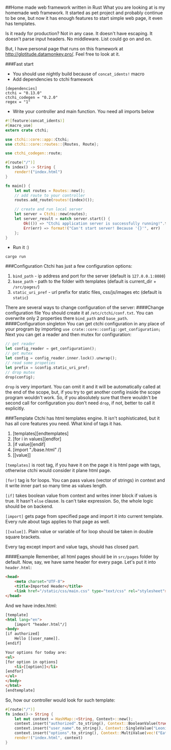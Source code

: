 ##Home made web framework written in Rust
What you are looking at is my homemade web framework. It started as pet project 
and probably continue to be one, but now it has enough features to start simple 
web page, it even has templates. 

Is it ready for production? Not in any case. It doesn't have escaping. It doesn't parse input headers. 
No middleware. List could go on and on. 

But, I have personal page that runs on this framework at http://glotitude.datamonkey.pro/. Feel free to look at it.

###Fast start
* You should use nightly build because of `concat_idents!` macro
* Add dependencies to ctchi framework
```
[dependencies]
ctchi = "0.13.0"
ctchi_codegen = "0.2.0"
regex = "1"
```
* Write your controller and main function. You need all imports below
```rust
#![feature(concat_idents)]
#[macro_use]
extern crate ctchi;

use ctchi::core::app::Ctchi;
use ctchi::core::routes::{Routes, Route};

use ctchi_codegen::route;

#[route("/")]
fn index() -> String {
    render!("index.html")
}

fn main() {
    let mut routes = Routes::new();
    // add route to your controller
    routes.add_route(routes!(index)());

    // create and run local server
    let server = Ctchi::new(routes);
    let server_result = match server.start() {
        Ok(()) => "Ctchi application server is successfully running!".to_string(),
        Err(err) => format!("Can't start server! Because '{}'", err)
    };
}
```
* Run it :)
```shell script
cargo run
```

###Configuration
Ctchi has just a few configuration options:
1. `bind_path` - ip address and port for the server (default is `127.0.0.1:8080`)
2. `base_path` - path to the folder with templates (default is current_dir + `/src/pages/`)
3. `static_uri_pref` - url prefix for static files, css/js/images etc (default is `static`)


There are several ways to change configuration of the server:
####Change configuration file
You should create it at `/etc/ctchi/conf.txt`. You can overwrite only 2 
properties there `bind_path` and `base_path`.
####Configuration singleton
You can get ctchi configuration in any place of your program by importing 
`use crate::core::config::get_configuration;`
Next you can get a reader and then mutex for configuration:
```rust
// get reader
let config_reader = get_configuration();
// get mutex
let config = config_reader.inner.lock().unwrap();
// read some propeties
let prefix = &config.static_uri_pref;
// drop mutex
drop(config);
```

`drop` is very important. You can omit it and it will be automatically called 
at the end of the scope, but, if you try to get another config inside the 
scope program wouldn't work. So, if you absolutely sure that there wouldn't 
be second call for configuration you don't need `drop`, if not, better to 
call it explicitly.

###Template
Ctchi has html templates engine. It isn't sophisticated, but it has all core features you need.
What kind of tags it has.
1. [templates][endtemplates]
2. [for i in values][endfor]
3. [if value][endif]
4. [import "./base.html" /]
5. [[value]]

`[templates]` is root tag, if you have it on the page it is html page with tags, 
otherwise ctchi would consider it plane html page.

`[for]` tag is for loops. You can pass values (vector of strings) in context and it write 
inner part so many time as values length.

`[if]` takes boolean value from context and writes inner block if values is true. 
It hasn't `else` clause. Is can't take expression. So, the whole logic should be 
on backend.

`[import]` gets page from specified page and import it into current template. 
Every rule about tags applies to that page as well.

`[[value]]`. Plain value or variable of for loop should be taken in double square brackets.

Every tag except import and value tags, should has closed part.

####Example
Remember, all html pages should be in `src/pages` folder by default. 
Now, say, we have same header for every page. Let's put it into `header.html`:
```html
<head>
    <meta charset="UTF-8">
    <title>Imported Header</title>
    <link href="/static/css/main.css" type="text/css" rel="stylesheet">
</head>
```  

And we have index.html:
```html
[template]
<html lang="en">
    [import "header.html"/]
<body>
[if authorized]
    Hello [[user_name]].
[endif]

Your options for today are:
<ul>
[for option in options]
    <li>[[option]]</li>
[endfor]
</ul>
</body>
</html>
[endtemplate]
```

So, how  our controller would look for such template:
```rust
#[route("/")]
fn index()-> String {
    let mut context = HashMap::<String, Context>::new();
    context.insert("authorized".to_string(), Context::BooleanValue(true));
    context.insert("user_name".to_string(), Context::SingleValue("Leonid Toshchev".to_string()));
    context.insert("options".to_string(), Context::MultiValue(vec!("Eat".to_string(), "Code".to_string(), "Sleep".to_string())));
    render!("index.html", context)
}
```